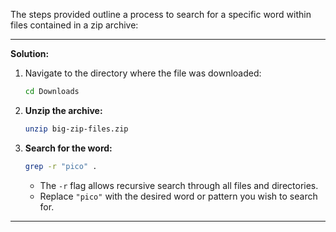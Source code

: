 The steps provided outline a process to search for a specific word within files contained in a zip archive:

---

**Solution:**

1. Navigate to the directory where the file was downloaded:  
   ```bash
   cd Downloads
   ```

2. **Unzip the archive:**  
   ```bash
   unzip big-zip-files.zip
   ```

3. **Search for the word:**  
   ```bash
   grep -r "pico" .
   ```
   - The `-r` flag allows recursive search through all files and directories.
   - Replace `"pico"` with the desired word or pattern you wish to search for.

---

